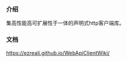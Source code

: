 ### 介绍 　　　　　　　　　　　　　　　　　　　
集高性能高可扩展性于一体的声明式http客户端库。

### 文档
https://ezrealj.github.io/WebApiClientWiki/

